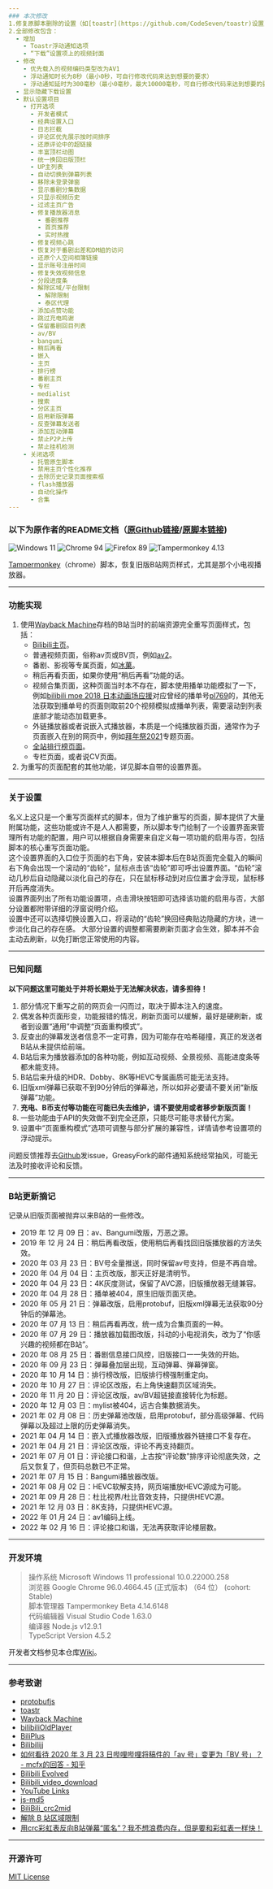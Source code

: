 ```yaml
---
### 本次修改
1.修复原脚本删除的设置（如[toastr](https://github.com/CodeSeven/toastr)设置）</br>
2.全部修改包含：
  - 增加
    - Toastr浮动通知选项
    - “下载”设置项上的视频封面
  - 修改
    - 优先载入的视频编码类型改为AV1
    - 浮动通知时长为8秒（最小0秒，可自行修改代码来达到想要的要求）
    - 浮动通知延时为300毫秒（最小0毫秒，最大10000毫秒，可自行修改代码来达到想要的要求）
  - 显示隐藏下载设置
  - 默认设置项目
    - 打开选项
      - 开发者模式
      - 经典设置入口
      - 日志拦截
      - 评论区优先展示按时间排序
      - 还原评论中的超链接
      - 丰富顶栏动图
      - 统一换回旧版顶栏
      - UP主列表
      - 自动切换到弹幕列表
      - 移除未登录弹窗
      - 显示番剧分集数据
      - 只显示视频历史
      - 过滤主页广告
      - 修复播放器消息
        - 番剧推荐
        - 首页推荐
        - 实时热搜
      - 修复视频心跳
      - 恢复对于番剧出差和DM組的访问
      - 还原个人空间相簿链接
      - 显示账号注册时间
      - 修复失效视频信息
      - 分段进度条
      - 解除区域/平台限制
        - 解除限制
        - 泰区代理
      - 添加点赞功能
      - 跳过充电鸣谢
      - 保留番剧回目列表
      - av/BV
      - bangumi
      - 稍后再看
      - 嵌入
      - 主页
      - 排行榜
      - 番剧主页
      - 专栏
      - medialist
      - 搜索
      - 分区主页
      - 启用新版弹幕
      - 反查弹幕发送者
      - 添加互动弹幕
      - 禁止P2P上传
      - 禁止挂机检测
    - 关闭选项
      - 托管原生脚本
      - 禁用主页个性化推荐
      - 去除历史记录页面搜索框
      - flash播放器
      - 自动化操作
      - 合集
---
```

### 以下为原作者的README文档（[原Github链接](https://github.com/MotooriKashin/Bilibili-Old)/[原脚本链接](https://greasyfork.org/zh-CN/scripts/394296))
![Windows 11](https://img.shields.io/badge/Microsoft_Windows_11-pass-green.svg?longCache=true) ![Chrome 94](https://img.shields.io/badge/Google_Chrome_96-pass-green.svg?longCache=true) ![Firefox 89](https://img.shields.io/badge/Mozilla_Firefox_89-pass-green.svg?longCache=true) ![Tampermonkey 4.13](https://img.shields.io/badge/Tampermonkey_4.14-pass-green.svg?longCache=true)

[Tampermonkey](https://www.tampermonkey.net/)（chrome）脚本，恢复旧版B站网页样式，尤其是那个小电视播放器。  


---
### 功能实现
1. 使用[Wayback Machine](https://archive.org/web/)存档的B站当时的前端资源完全重写页面样式，包括：
   - [Bilibili主页](https://www.bilibili.com)。
   - 普通视频页面，俗称av页或BV页，例如[av2](https://www.bilibili.com/video/av2)。
   - 番剧、影视等专属页面，如[冰菓](https://www.bilibili.com/bangumi/play/ss3398/)。
   - 稍后再看页面，如果你使用“稍后再看”功能的话。
   - 视频合集页面，这种页面当时本不存在，脚本使用播单功能模拟了一下，例如[bilibili moe 2018 日本动画场应援](https://www.bilibili.com/medialist/play/ml182603655)对应曾经的播单号[pl769](https://www.bilibili.com/playlist/video/pl769)的，其他无法获取到播单号的页面则取前20个视频模拟成播单列表，需要滚动到列表底部才能动态加载更多。
   - 外链播放器或者说嵌入式播放器，本质是一个纯播放器页面，通常作为子页面嵌入在别的网页中，例如[拜年祭2021](https://www.bilibili.com/festival/2022bnj)专题页面。
   - [全站排行榜页面](https://www.bilibili.com/ranking)。
   - 专栏页面，或者说CV页面。
2. 为重写的页面配套的其他功能，详见脚本自带的设置界面。

---
### 关于设置
名义上这只是一个重写页面样式的脚本，但为了维护重写的页面，脚本提供了大量附属功能，这些功能或许不是人人都需要，所以脚本专门绘制了一个设置界面来管理所有功能的配置，用户可以根据自身需要来自定义每一项功能的启用与否，包括脚本的核心重写页面功能。  
这个设置界面的入口位于页面的右下角，安装本脚本后在B站页面完全载入的瞬间右下角会出现一个滚动的“齿轮”，鼠标点击该“齿轮”即可呼出设置界面。“齿轮”滚动几秒后自动隐藏以淡化自己的存在，只在鼠标移动到对应位置才会浮现，鼠标移开后再度消失。  
设置界面列出了所有功能设置项，点击滑块按钮即可选择该功能的启用与否，大部分设置都附带详细的浮窗说明介绍。  
设置中还可以选择切换设置入口，将滚动的“齿轮”换回经典贴边隐藏的方块，进一步淡化自己的存在感。
大部分设置的调整都需要刷新页面才会生效，脚本并不会主动去刷新，以免打断您正常使用的内容。

---
### 已知问题
**以下问题这里可能处于并将长期处于无法解决状态，请多担待！**
1. 部分情况下重写之前的网页会一闪而过，取决于脚本注入的速度。
2. 偶发各种页面形变，功能报错的情况，刷新页面可以缓解，最好是硬刷新，或者到设置“通用”中调整“页面重构模式”。
3. 反查出的弹幕发送者信息不一定可靠，因为可能存在哈希碰撞，真正的发送者B站从未提供给前端。
4. B站后来为播放器添加的各种功能，例如互动视频、全景视频、高能进度条等都未能支持。
5. B站后来升级的HDR、Dobby、8K等HEVC专属画质可能无法支持。
6. 旧版xml弹幕已获取不到90分钟后的弹幕池，所以如非必要请不要关闭“新版弹幕”功能。
7. **充电、B币支付等功能在可能已失去维护，请不要使用或者移步新版页面！**
8. 一些功能由于API的失效做不到完全还原，只能尽可能寻求替代方案。
9. 设置中“页面重构模式”选项可调整与部分扩展的兼容性，详情请参考设置项的浮动提示。

问题反馈推荐去[Github](https://github.com/MotooriKashin/Bilibili-Old)发issue，GreasyFork的邮件通知系统经常抽风，可能无法及时接收评论和反馈。

---
### B站更新摘记  
记录从旧版页面被抛弃以来B站的一些修改。
- 2019 年 12 月 09 日：av、Bangumi改版，万恶之源。
- 2019 年 12 月 24 日：稍后再看改版，使用稍后再看找回旧版播放器的方法失效。
- 2020 年 03 月 23 日：BV号全量推送，同时保留av号支持，但是不再自增。
- 2020 年 04 月 04 日：主页改版，那天正好是清明节。
- 2020 年 04 月 23 日：4K灰度测试，保留了AVC源，旧版播放器无缝兼容。
- 2020 年 04 月 28 日：播单被404，原生旧版页面灭绝。
- 2020 年 05 月 21 日：弹幕改版，启用protobuf，旧版xml弹幕无法获取90分钟后的弹幕池。
- 2020 年 07 月 13 日：稍后再看再改，统一成为合集页面的一种。
- 2020 年 07 月 29 日：播放器加载图改版，抖动的小电视消失，改为了“你感兴趣的视频都在B站”。
- 2020 年 08 月 25 日：番剧信息接口风控，旧版接口一一失效的开始。
- 2020 年 09 月 23 日：弹幕叠加层出现，互动弹幕、弹幕弹窗。
- 2020 年 10 月 14 日：排行榜改版，旧版排行榜强制重定向。
- 2020 年 10 月 27 日：评论区改版，右上角快速翻页区域消失。
- 2020 年 11 月 20 日：评论区改版，av/BV超链接直接转化为标题。
- 2020 年 12 月 03 日：mylist被404，远古合集数据消失。
- 2021 年 02 月 08 日：历史弹幕池改版，启用protobuf，部分高级弹幕、代码弹幕以及超过上限的历史弹幕消失。
- 2021 年 04 月 14 日：嵌入式播放器改版，旧版播放器外链接口不复存在。
- 2021 年 04 月 21 日：评论区改版，评论不再支持翻页。
- 2021 年 07 月 01 日：评论接口和谐，上古按“评论数”排序评论彻底失效，之后又恢复了，但页码总数已不正常。
- 2021 年 07 月 15 日：Bangumi播放器改版。
- 2021 年 08 月 02 日：HEVC软解支持，网页端播放HEVC源成为可能。
- 2021 年 09 月 28 日：杜比视界/杜比音效支持，只提供HEVC源。
- 2021 年 12 月 03 日：8K支持，只提供HEVC源。
- 2022 年 01 月 24 日：av1编码上线。
- 2022 年 02 月 16 日：评论接口和谐，无法再获取评论楼层数。

---
### 开发环境
> 
> 操作系统        Microsoft Windows 11 professional 10.0.22000.258  
> 浏览器          Google Chrome 96.0.4664.45 (正式版本) （64 位） (cohort: Stable)  
> 脚本管理器      Tampermonkey Beta 4.14.6148  
> 代码编辑器      Visual Studio Code 1.63.0  
> 编译器          Node.js v12.9.1  
>                TypeScript Version 4.5.2  
>

开发者文档参见本仓库[Wiki](https://github.com/MotooriKashin/Bilibili-Old/wiki/%E5%BC%80%E5%8F%91%E8%80%85%E6%96%87%E6%A1%A3)。

---
### 参考致谢
- [protobufjs](https://github.com/protobufjs/protobuf.js)
- [toastr](https://github.com/CodeSeven/toastr/)
- [Wayback Machine](https://archive.org/web/)
- [bilibiliOldPlayer](https://github.com/indefined/UserScripts)
- [BiliPlus](https://www.biliplus.com/)
- [Bilibilijj](https://www.jijidown.com/)
- [如何看待 2020 年 3 月 23 日哔哩哔哩将稿件的「av 号」变更为「BV 号」？ - mcfx的回答 - 知乎](https://www.zhihu.com/question/381784377/answer/1099438784)
- [Bilibili Evolved](https://github.com/the1812/Bilibili-Evolved)
- [Bilibili\_video\_download](https://github.com/Henryhaohao/Bilibili_video_download)
- [YouTube Links](https://greasyfork.org/zh-CN/scripts/5566)
- [js-md5](https://github.com/emn178/js-md5)
- [BiliBili_crc2mid](https://github.com/esterTion/BiliBili_crc2mid)
- [解除 B 站区域限制](https://greasyfork.org/scripts/25718)
- [用crc彩虹表反向B站弹幕“匿名”？我不想浪费内存，但是要和彩虹表一样快！](https://moepus.oicp.net/2016/11/27/crccrack/)

--- 
### 开源许可
[MIT License](https://opensource.org/licenses/MIT)
